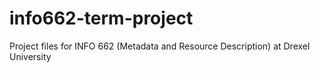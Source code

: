 # info662-term-project
Project files for INFO 662 (Metadata and Resource Description) at Drexel University
